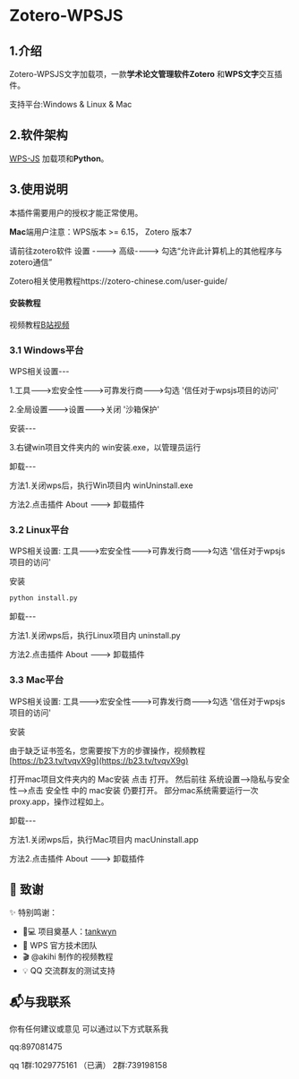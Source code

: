 # Zotero-WPSJS

## 1.介绍

Zotero-WPSJS文字加载项，一款**学术论文管理软件Zotero** 和**WPS文字**交互插件。

支持平台:Windows & Linux & Mac


## 2.软件架构

[WPS-JS](https://open.wps.cn/previous/docs/client/js-api/introduce) 加载项和**Python**。
	
## 3.使用说明

本插件需要用户的授权才能正常使用。

**Mac**端用户注意：WPS版本 >= 6.15，   Zotero 版本7

请前往zotero软件 设置 ----> 高级----> 勾选“允许此计算机上的其他程序与zotero通信”

Zotero相关使用教程https://zotero-chinese.com/user-guide/
#### 安装教程

视频教程[B站视频](https://b23.tv/tvqvX9g)



### 3.1 Windows平台

  WPS相关设置---

   1.工具--->宏安全性--->可靠发行商--->勾选 '信任对于wpsjs项目的访问'

   2.全局设置--->设置--->关闭 '沙箱保护'

   安装---

   3.右键win项目文件夹内的 win安装.exe，以管理员运行

   卸载---

   方法1.关闭wps后，执行Win项目内 winUninstall.exe

   方法2.点击插件 About ---> 卸载插件

### 3.2 Linux平台

WPS相关设置: 工具--->宏安全性--->可靠发行商--->勾选 '信任对于wpsjs项目的访问'

安装
```bash
python install.py
```
卸载---

方法1.关闭wps后，执行Linux项目内 uninstall.py

方法2.点击插件 About ---> 卸载插件

### 3.3 Mac平台

WPS相关设置: 工具--->宏安全性--->可靠发行商--->勾选 '信任对于wpsjs项目的访问'

安装
   
由于缺乏证书签名，您需要按下方的步骤操作，视频教程[https://b23.tv/tvqvX9g](https://b23.tv/tvqvX9g)
   
打开mac项目文件夹内的 Mac安装 点击 打开。
然后前往 系统设置-->隐私与安全性-->点击 安全性 中的 mac安装 仍要打开。
部分mac系统需要运行一次proxy.app，操作过程如上。

卸载---

方法1.关闭wps后，执行Mac项目内 macUninstall.app 

方法2.点击插件 About ---> 卸载插件

## 🙏 致谢

✨ 特别鸣谢：

+ 👨💻 项目奠基人：[tankwyn](https://github.com/tankwyn)
+ 🏢 WPS 官方技术团队
+ 🎬 @akihi 制作的视频教程
+ 💡 QQ 交流群友的测试支持
  


## 📬与我联系

你有任何建议或意见 可以通过以下方式联系我

qq:897081475

qq 1群:1029775161 （已满）
   2群:739198158

